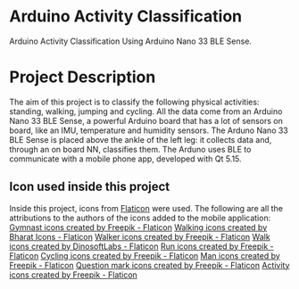 # Arduino Activity Classification
Arduino Activity Classification Using Arduino Nano 33 BLE Sense.

<h1> Project Description </h1>
The aim of this project is to classify the following physical activities: standing, walking, jumping and cycling. All the data come from an Arduino Nano 33 BLE Sense, a powerful Arduino board that has a lot of sensors on board, like an IMU, temperature and humidity sensors. The Arduno Nano 33 BLE Sense is placed above the ankle of the left leg: it collects data and, through an on board NN, classifies them. The Arduno uses BLE to communicate with a mobile phone app, developed with Qt 5.15.


<h2>Icon used inside this project</h2>

Inside this project, icons from <a href="https://www.flaticon.com/">Flaticon</a> were used. The following are all the attributions to the authors of the icons added to the mobile application:
<br>
<a href="https://www.flaticon.com/free-icons/gymnast" title="gymnast icons">Gymnast icons created by Freepik - Flaticon</a>
<a href="https://www.flaticon.com/free-icons/walking" title="walking icons">Walking icons created by Bharat Icons - Flaticon</a>
<a href="https://www.flaticon.com/free-icons/walker" title="walker icons">Walker icons created by Freepik - Flaticon</a>
<a href="https://www.flaticon.com/free-icons/walk" title="walk icons">Walk icons created by DinosoftLabs - Flaticon</a>
<a href="https://www.flaticon.com/free-icons/run" title="run icons">Run icons created by Freepik - Flaticon</a>
<a href="https://www.flaticon.com/free-icons/cycling" title="cycling icons">Cycling icons created by Freepik - Flaticon</a>
<a href="https://www.flaticon.com/free-icons/man" title="man icons">Man icons created by Freepik - Flaticon</a>
<a href="https://www.flaticon.com/free-icons/question-mark" title="question mark icons">Question mark icons created by Freepik - Flaticon</a>
<a href="https://www.flaticon.com/free-icons/activity" title="activity icons">Activity icons created by Freepik - Flaticon</a>
